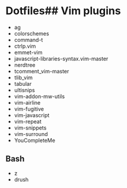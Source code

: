 # Dotfiles## Vim plugins
* ag
* colorschemes
* command-t
* ctrlp.vim
* emmet-vim
* javascript-libraries-syntax.vim-master
* nerdtree
* tcomment_vim-master
* tlib_vim
* tabular
* ultisnips
* vim-addon-mw-utils
* vim-airline
* vim-fugitive
* vim-javascript
* vim-repeat
* vim-snippets
* vim-surround
* YouCompleteMe

## Bash
* z
* drush

